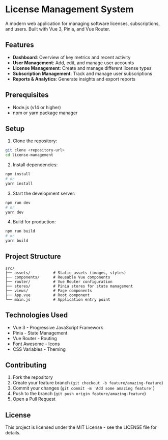 # License Management System

A modern web application for managing software licenses, subscriptions, and users. Built with Vue 3, Pinia, and Vue Router.

## Features

- **Dashboard**: Overview of key metrics and recent activity
- **User Management**: Add, edit, and manage user accounts
- **License Management**: Create and manage different license types
- **Subscription Management**: Track and manage user subscriptions
- **Reports & Analytics**: Generate insights and export reports

## Prerequisites

- Node.js (v14 or higher)
- npm or yarn package manager

## Setup

1. Clone the repository:
```bash
git clone <repository-url>
cd license-management
```

2. Install dependencies:
```bash
npm install
# or
yarn install
```

3. Start the development server:
```bash
npm run dev
# or
yarn dev
```

4. Build for production:
```bash
npm run build
# or
yarn build
```

## Project Structure

```
src/
├── assets/          # Static assets (images, styles)
├── components/      # Reusable Vue components
├── router/          # Vue Router configuration
├── stores/          # Pinia stores for state management
├── views/           # Page components
├── App.vue          # Root component
└── main.js          # Application entry point
```

## Technologies Used

- Vue 3 - Progressive JavaScript Framework
- Pinia - State Management
- Vue Router - Routing
- Font Awesome - Icons
- CSS Variables - Theming

## Contributing

1. Fork the repository
2. Create your feature branch (`git checkout -b feature/amazing-feature`)
3. Commit your changes (`git commit -m 'Add some amazing feature'`)
4. Push to the branch (`git push origin feature/amazing-feature`)
5. Open a Pull Request

## License

This project is licensed under the MIT License - see the LICENSE file for details. 